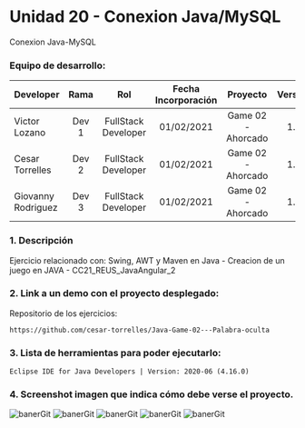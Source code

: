 # Unidad 20 - Conexion Java/MySQL
Conexion Java-MySQL

### Equipo de desarrollo:

| Developer | Rama | Rol | Fecha Incorporación | Proyecto | Versión |
| --- | :---:  | :---:  | :---:  | :---: | :---:  |
| Victor Lozano | Dev 1 | FullStack Developer | 01/02/2021 | Game 02 - Ahorcado  | 1.0  |
| Cesar Torrelles | Dev 2 | FullStack Developer | 01/02/2021 |  Game 02 - Ahorcado  | 1.0  | 
| Giovanny Rodriguez | Dev 3 | FullStack Developer| 01/02/2021 |  Game 02 - Ahorcado  | 1.0  |

### 1. Descripción

Ejercicio  relacionado con:
Swing, AWT y Maven en Java - Creacion de un juego en JAVA - 
CC21_REUS_JavaAngular_2

###  2. Link a un demo con el proyecto desplegado:

Repositorio de los ejercicios:
```
https://github.com/cesar-torrelles/Java-Game-02---Palabra-oculta
```
###   3. Lista de herramientas para poder ejecutarlo:
```
Eclipse IDE for Java Developers | Version: 2020-06 (4.16.0)
```
###  4. Screenshot imagen que indica cómo debe verse el proyecto.
![banerGit](https://github.com/cesar-torrelles/Java-Game-02---Palabra-oculta/blob/main/1.png)
![banerGit](https://github.com/cesar-torrelles/Java-Game-02---Palabra-oculta/blob/main/2.png)
![banerGit](https://github.com/cesar-torrelles/Java-Game-02---Palabra-oculta/blob/main/3.png)
![banerGit](https://github.com/cesar-torrelles/Java-Game-02---Palabra-oculta/blob/main/4.png)
![banerGit](https://github.com/cesar-torrelles/Java-Game-02---Palabra-oculta/blob/main/5.png)

